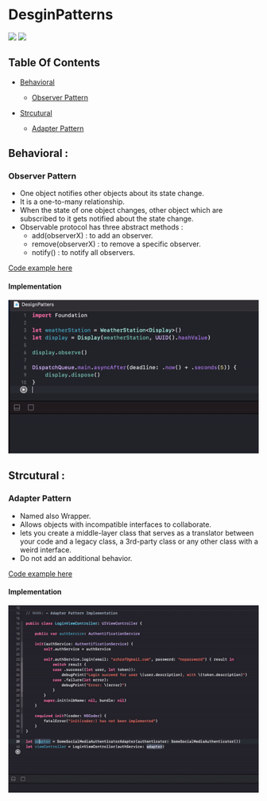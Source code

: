 # DesginPatterns

![](https://img.shields.io/badge/build-passing-brightgreen.svg)
![](https://img.shields.io/badge/platform-macOS-lightgrey.svg)

## Table Of Contents
 - [Behavioral](#behavioral)
    * [Observer Pattern](#observer)

 - [Strcutural](#strcutural)
    * [Adapter Pattern](#adapter)

<a name="behavioral"></a>
## Behavioral : 

<a name="observer"></a>
### Observer Pattern

 - One object notifies other objects about its state change.
 - It is a one-to-many relationship.
 - When the state of one object changes, other object which are subscribed to it gets notified about the state change.
 - Observable protocol has three abstract methods : 
    * add(observerX) : to add an observer.
    * remove(observerX) : to remove a specific observer.
    * notify() : to notify all observers.

[Code example here](DesignPatters.playground/Sources/ObserverPattern.swift)

#### Implementation 
![Demo](resources/observer_pattern.gif)


<a name="strcutural"></a>
## Strcutural : 

<a name="adapter"></a>
### Adapter Pattern

 - Named also Wrapper.
 - Allows objects with incompatible interfaces to collaborate.
 - lets you create a middle-layer class that serves as a translator between your code and a legacy class, a 3rd-party class or any other class with a weird interface.
 - Do not add an additional behavior.

[Code example here](DesignPatters.playground/Sources/AdapterPattern.swift)

#### Implementation 
![Demo](resources/adapter_pattern.gif)
